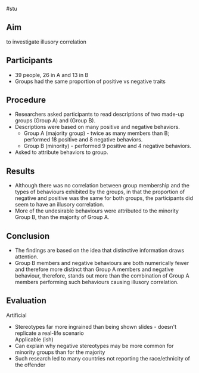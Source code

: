 #stu 
## Aim
to investigate illusory correlation

## Participants
- 39 people, 26 in A and 13 in B
- Groups had the same proportion of positive vs negative traits

## Procedure
- Researchers asked participants to read descriptions of two made-up groups (Group A) and (Group B).  
- Descriptions were based on many positive and negative behaviors.  
	- Group A (majority group) - twice as many members than B; performed 18 positive and 8 negative behaviors.  
	- Group B (minority) - performed 9 positive and 4 negative behaviors.  
- Asked to attribute behaviors to group.

## Results
- Although there was no correlation between group membership and the types of behaviours exhibited by the groups, in that the proportion of negative and positive was the same for both groups, the participants did seem to have an illusory correlation.  
- More of the undesirable behaviours were attributed to the minority Group B, than the majority of Group A.

## Conclusion
- The findings are based on the idea that distinctive information draws attention.  
- Group B members and negative behaviours are both numerically fewer and therefore more distinct than Group A members and negative behaviour, therefore, stands out more than the combination of Group A members performing such behaviours causing illusory correlation.

## Evaluation
Artificial  
- Stereotypes far more ingrained than being shown slides - doesn't replicate a real-life scenario  
Applicable (ish)  
- Can explain why negative stereotypes may be more common for minority groups than for the majority  
- Such research led to many countries not reporting the race/ethnicity of the offender

